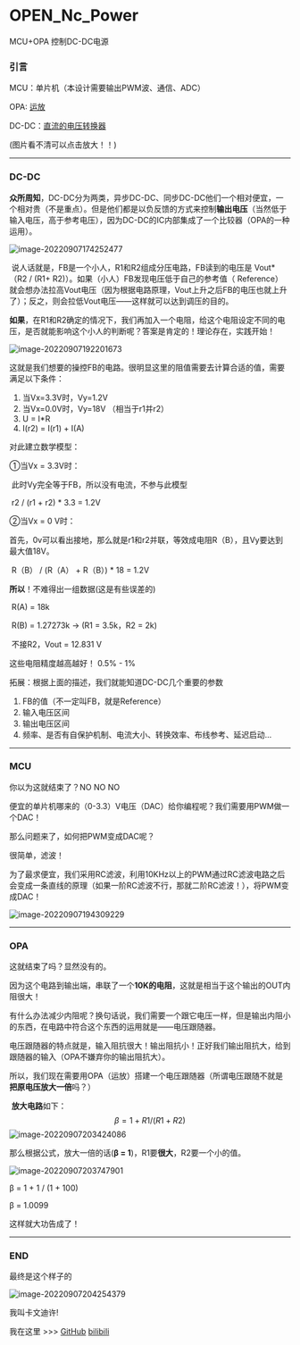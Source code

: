 # OPEN_Nc_Power
MCU+OPA 控制DC-DC电源



### 引言

MCU：单片机（本设计需要输出PWM波、通信、ADC）

OPA: [运放](https://baike.baidu.com/item/运放/1527937)

DC-DC：[直流的电压转换器](https://baike.baidu.com/item/DC-DC?fromModule=lemma_search-box)

(图片看不清可以点击放大！！)



____

### DC-DC

​	**众所周知**，DC-DC分为两类，异步DC-DC、同步DC-DC他们一个相对便宜，一个相对贵（不是重点）。但是他们都是以负反馈的方式来控制**输出电压**（当然低于输入电压，高于参考电压），因为DC-DC的IC内部集成了一个比较器（OPA的一种运用）。

![image-20220907174252477](https://raw.githubusercontent.com/SwiperWitty/img/main/img/image-20220907174252477.png)

​	说人话就是，FB是一个小人，R1和R2组成分压电路，FB读到的电压是 Vout*（R2 / (R1+ R2)）。如果（小人）FB发现电压低于自己的参考值（ Reference）就会想办法拉高Vout电压（因为根据电路原理，Vout上升之后FB的电压也就上升了）；反之，则会拉低Vout电压——这样就可以达到调压的目的。

​	**如果**，在R1和R2确定的情况下，我们再加入一个电阻，给这个电阻设定不同的电压，是否就能影响这个小人的判断呢？答案是肯定的！理论存在，实践开始！

![image-20220907192201673](https://raw.githubusercontent.com/SwiperWitty/img/main/img/image-20220907192201673.png)

​	这就是我们想要的操控FB的电路。很明显这里的阻值需要去计算合适的值，需要满足以下条件：

1. 当Vx=3.3V时，Vy=1.2V
2. 当Vx=0.0V时，Vy=18V     （相当于r1并r2）
3. U = I*R
4. I(r2) = I(r1) + I(A)

对此建立数学模型：

①当Vx = 3.3V时：

​	此时Vy完全等于FB，所以没有电流，不参与此模型

​	r2 / (r1 + r2) * 3.3 = 1.2V	

②当Vx = 0 V时：

​	首先，0v可以看出接地，那么就是r1和r2并联，等效成电阻R（B），且Vy要达到最大值18V。

​	R（B） / (R（A） + R（B）) * 18 = 1.2V



**所以**！不难得出一组数据(这是有些误差的)

​	R(A) = 18k

​	R(B) = 1.27273k	-> (R1 = 3.5k，R2 = 2k)

​	不接R2，Vout = 12.831 V

这些电阻精度越高越好！ 0.5% - 1%





拓展：根据上面的描述，我们就能知道DC-DC几个重要的参数

1. FB的值（不一定叫FB，就是Reference）
2. 输入电压区间
3. 输出电压区间
4. 频率、是否有自保护机制、电流大小、转换效率、布线参考、延迟启动...

______

### MCU

你以为这就结束了？NO NO NO

便宜的单片机哪来的（0-3.3）V电压（DAC）给你编程呢？我们需要用PWM做一个DAC！

那么问题来了，如何把PWM变成DAC呢？

很简单，滤波！

为了最求便宜，我们采用RC滤波，利用10KHz以上的PWM通过RC滤波电路之后会变成一条直线的原理（如果一阶RC滤波不行，那就二阶RC滤波！），将PWM变成DAC！

![image-20220907194309229](https://raw.githubusercontent.com/SwiperWitty/img/main/img/image-20220907194309229.png)



____

### OPA

这就结束了吗？显然没有的。

因为这个电路到输出端，串联了一个**10K的电阻**，这就是相当于这个输出的OUT内阻很大！

有什么办法减少内阻呢？换句话说，我们需要一个跟它电压一样，但是输出内阻小的东西，在电路中符合这个东西的运用就是——电压跟随器。

​	电压跟随器的特点就是，输入阻抗很大！输出阻抗小！正好我们输出阻抗大，给到跟随器的输入（OPA不嫌弃你的输出阻抗大）。

​	所以，我们现在需要用OPA（运放）搭建一个电压跟随器（所谓电压跟随不就是**把原电压放大一倍**吗？）

​	**放大电路**如下：
$$
β = 1 + R1 / (R1 + R2)
$$
![image-20220907203424086](https://raw.githubusercontent.com/SwiperWitty/img/main/img/image-20220907203424086.png)



那么根据公式，放大一倍的话(**β = 1**)，R1要**很大**，R2要一个小的值。

![image-20220907203747901](https://raw.githubusercontent.com/SwiperWitty/img/main/img/image-20220907203747901.png)

β = 1 + 1 / (1 + 100)

β = 1.0099

这样就大功告成了！

_______

### END

最终是这个样子的

![image-20220907204254379](https://raw.githubusercontent.com/SwiperWitty/img/main/img/image-20220907204254379.png)



我叫卡文迪许! 

我在这里 >>>  [GitHub](https://github.com/SwiperWitty/OPEN_Nc_Power)  [bilibili](https://space.bilibili.com/102898291)

